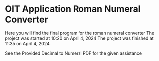 # OIT Application Roman Numeral Converter 

Here you will find the final program for the roman numeral converter
The project was started at 10:20 on April 4, 2024
The project was finished at 11:35 on April 4, 2024

See the Provided Decimal to Numeral PDF for the given assistance
